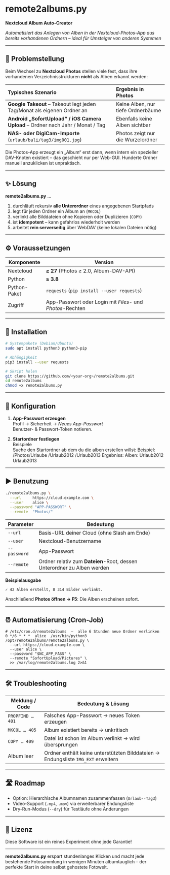 # remote2albums.py  
**Nextcloud Album Auto-Creator**

*Automatisiert das Anlegen von Alben in der Nextcloud-Photos-App aus bereits vorhandenen Ordnern – ideal für Umsteiger von anderen Systemen*

---

## 🧐 Problemstellung

Beim Wechsel zu **Nextcloud Photos** stellen viele fest, dass ihre vorhandenen Verzeichnisstrukturen **nicht** als Alben erkannt werden:

| Typisches Szenario | Ergebnis in Photos |
| :----------------- | :----------------- |
| **Google Takeout**&nbsp;– Takeout legt jeden Tag/Monat als eigenen Ordner an | Keine Alben, nur tiefe Ordnerbäume |
| **Android „SofortUpload“ / iOS Camera Upload** – Ordner nach Jahr / Monat / Tag | Ebenfalls keine Alben sichtbar |
| **NAS- oder DigiCam-Importe** (`urlaub/bali/tag3/img001.jpg`) | Photos zeigt nur die Wurzelordner |

Die Photos-App erzeugt ein „Album“ erst dann, wenn intern ein spezieller DAV-Knoten existiert – das geschieht nur per Web-GUI. Hunderte Ordner manuell anzuklicken ist unpraktisch.

---

## ✨ Lösung

**remote2albums.py** …

1. durchläuft rekursiv **alle Unterordner** eines angegebenen Startpfads  
2. legt für jeden Ordner ein Album an (`MKCOL`)  
3. verlinkt alle Bilddateien ohne Kopieren oder Duplizieren (`COPY`)  
4. ist **idempotent** – kann gefahrlos wiederholt werden  
5. arbeitet **rein serverseitig** über WebDAV (keine lokalen Dateien nötig)

---

## ⚙️ Voraussetzungen

| Komponente | Version |
| ---------- | ------- |
| Nextcloud | **≥ 27** (Photos ≥ 2.0, Album-DAV-API) |
| Python | **≥ 3.8** |
| Python-Paket | `requests` (`pip install --user requests`) |
| Zugriff | App-Passwort oder Login mit *Files*- und *Photos*-Rechten |

---

## 🚀 Installation

```bash
# Systempakete (Debian/Ubuntu)
sudo apt install python3 python3-pip

# Abhängigkeit
pip3 install --user requests

# Skript holen
git clone https://github.com/<your-org>/remote2albums.git
cd remote2albums
chmod +x remote2albums.py
```

---

## 📝 Konfiguration

1. **App-Passwort erzeugen**  
   Profil → Sicherheit → *Neues App-Passwort*  
   Benutzer- & Passwort-Token notieren.

2. **Startordner festlegen**  
   Beispiele  
   Suche den Startordner ab dem du die alben erstellen willst:
   Beispiel:
   /Photos/Urlaube
                  /Urlaub2012
                  /Urlaub2013
   Ergebniss: Alben: Urlaub2012 Urlaub2013

---

## ▶️ Benutzung

```bash
./remote2albums.py \
  --url     https://cloud.example.com \
  --user    alice \
  --password "APP-PASSWORT" \
  --remote  "Photos/"
```

| Parameter | Bedeutung |
|-----------|-----------|
| `--url` | Basis-URL deiner Cloud (ohne Slash am Ende) |
| `--user` | Nextcloud-Benutzername |
| `--password` | App-Passwort |
| `--remote` | Ordner relativ zum **Dateien**-Root, dessen Unterordner zu Alben werden |

**Beispielausgabe**

```
✓ 42 Alben erstellt, 8 314 Bilder verlinkt.
```

Anschließend **Photos öffnen → F5**: Die Alben erscheinen sofort.

---

## ⏰ Automatisierung (Cron-Job)

```cron
# /etc/cron.d/remote2albums  –  alle 6 Stunden neue Ordner verlinken
0 */6 * * *  alice  /usr/bin/python3 /opt/remote2albums/remote2albums.py \
  --url https://cloud.example.com \
  --user alice \
  --password "$NC_APP_PASS" \
  --remote "SofortUpload/Pictures" \
  >> /var/log/remote2albums.log 2>&1
```

---

## 🛠️ Troubleshooting

| Meldung / Code | Bedeutung & Lösung |
|----------------|-------------------|
| `PROPFIND … 401` | Falsches App-Passwort → neues Token erzeugen |
| `MKCOL … 405` | Album existiert bereits → unkritisch |
| `COPY … 409` | Datei ist schon im Album verlinkt → wird übersprungen |
| Album leer | Ordner enthält keine unterstützten Bilddateien → Endungsliste `IMG_EXT` erweitern |

---

## 🛣️ Roadmap

* Option: Hierarchische Albumnamen zusammenfassen (`Urlaub--Tag3`)  
* Video-Support (`.mp4`, `.mov`) via erweiterbarer Endungsliste  
* Dry-Run-Modus (`--dry`) für Testläufe ohne Änderungen

---

## 📜 Lizenz

Diese Software ist ein reines Experiment ohne jede Garantie!

---

**remote2albums.py** erspart stundenlanges Klicken und macht jede bestehende Fotosammlung in wenigen Minuten albumtauglich – der perfekte Start in deine selbst gehostete Fotowelt.
